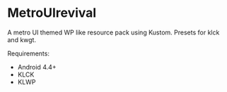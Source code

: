 # MetroUIrevival
A metro UI themed WP like resource pack using Kustom. Presets for klck and kwgt. 

Requirements:

   - Android 4.4+
   - KLCK
   - KLWP

